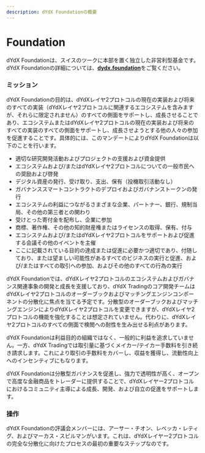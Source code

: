 ```yaml
---
description: dYdX Foundationの概要
---
```


# Foundation

dYdX Foundationは、スイスのツークに本部を置く独立した非営利型基金です。dYdX Foundationの詳細については、[**dydx.foundation**](https://dydx.foundation)をご覧ください。

### ミッション

dYdX Foundationの目的は、dYdXレイヤ2プロトコルの現在の実装および将来のすべての実装（dYdXレイヤ2プロトコルに関連するエコシステムを含みますが、それらに限定されません）のすべての側面をサポートし、成長させることであり、エコシステムまたはdYdXレイヤ2プロトコルの現在の実装および将来のすべての実装のすべての側面をサポートし、成長させようとする他の人々の参加を促進することです。具体的には、このマンデートによりdYdX Foundationは以下のことを行います。

* 適切な研究開発活動およびプロジェクトの支援および資金提供
* エコシステムおよび/またはdYdXレイヤ2プロトコルについての一般市民への奨励および啓発
* デジタル資産の発行、受け取り、支出、保有（投機取引活動なし）
* ガバナンススマートコントラクトのデプロイおよびガバナンストークンの発行
* エコシステムの利益につながるさまざまな企業、パートナー、銀行、規制当局、その他の第三者との関わり
* 受けとった寄付金を配布し、企業に参加
* 商標、著作権、その他の知的財産権またはライセンスの取得、保有、付与
* エコシステムおよび/またはdYdXレイヤ2プロトコルをサポートおよび促進する会議その他のイベントを主催
* ここに記載されている目的の達成または促進に必要かつ適切であり、付随しており、または望ましい可能性があるすべてのビジネスの実行と促進、および/またはすべての取引への参加、およびその他のすべての行為の実行

dYdX Foundationでは、dYdXレイヤ2プロトコルのエコシステムおよびガバナンス関連事象の開発と成長を支援しており、dYdX Tradingのコア開発チームはdYdXレイヤ2プロトコルのオーダーブックおよびマッチングエンジンコンポーネントの分散化に焦点を当てる予定です。分散型のオーダーブックおよびマッチングエンジンによりdYdXレイヤ2プロトコルを変更できますが、dYdXレイヤ2プロトコルの機能を強化することは想定されていません。代わりに、dYdXレイヤ2プロトコルのすべての側面で検閲への耐性を生み出せる利点があります。

dYdX Foundationは利益目的の組織ではなく、一般的に利益を追求していません。一方、dYdX Tradingでは取引量に基づくメイカー/テイカー手数料を引き続き請求します。これにより取引の手数料をカバーし、収益を獲得し、流動性向上へのインセンティブにもなります。

dYdX Foundationは分散型ガバナンスを促進し、強力で透明性が高く、オープンで高度な金融商品をトレーダーに提供することで、dYdXレイヤー2プロトコルにおけるコミュニティ主導による成長、開発、および自立の促進をサポートします。

### 操作

dYdX Foundationの評議会メンバーには、アーサー・チオン、レベッカ・レティグ、およびマーカス・スピルマンがいます。これは、dYdXレイヤー2プロトコルの完全な分散化に向けたプロセスの最初の重要なステップなのです。
